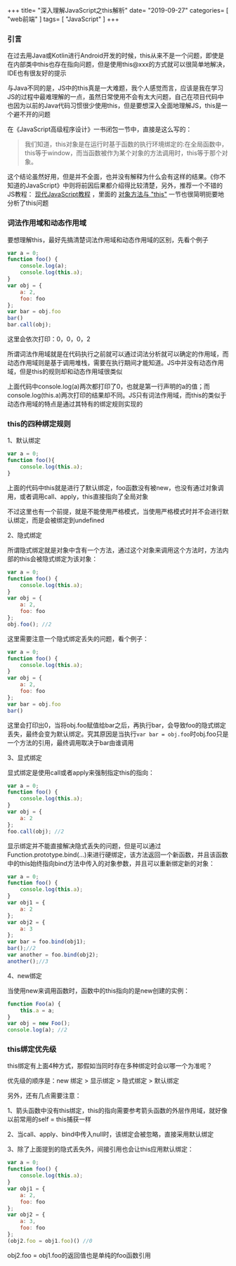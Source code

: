 +++
title= "深入理解JavaScript之this解析"
date= "2019-09-27"
categories= [ "web前端" ]
tags= [ "JavaScript" ]
+++
### 引言

在过去用Java或Kotlin进行Android开发的时候，this从来不是一个问题，即使是在内部类中this也存在指向问题，但是使用this@xxx的方式就可以很简单地解决，IDE也有很友好的提示  

与Java不同的是，JS中的this真是一大难题，我个人感觉而言，应该是我在学习JS的过程中最难理解的一点，虽然日常使用不会有太大问题，自己在项目代码中也因为以前的Java代码习惯很少使用this，但是要想深入全面地理解JS，this是一个避不开的问题

在《JavaScript高级程序设计》一书闭包一节中，直接是这么写的：

>我们知道，this对象是在运行时基于函数的执行环境绑定的:在全局函数中，this等于window，而当函数被作为某个对象的方法调用时，this等于那个对象。

这个结论虽然好用，但是并不全面，也并没有解释为什么会有这样的结果。《你不知道的JavaScript》中则将前因后果都介绍得比较清楚，另外，推荐一个不错的JS教程： [现代JavaScript教程](https://zh.javascript.info/) ，里面的 [对象方法与 "this"](https://zh.javascript.info/object-methods) 一节也很简明扼要地分析了this问题

### 词法作用域和动态作用域

要想理解this，最好先搞清楚词法作用域和动态作用域的区别，先看个例子

```javascript
var a = 0;
function foo() {
    console.log(a);
    console.log(this.a);
}
var obj = {
    a: 2,
    foo: foo
};
var bar = obj.foo
bar()
bar.call(obj); 
```
这里会依次打印：0，0，0，2  

所谓词法作用域就是在代码执行之前就可以通过词法分析就可以确定的作用域，而动态作用域则是基于调用堆栈，需要在执行期间才能知道。JS中并没有动态作用域，但是this的规则却和动态作用域很类似

上面代码中console.log(a)两次都打印了0，也就是第一行声明的a的值；而console.log(this.a)两次打印的结果却不同。JS只有词法作用域，而this的类似于动态作用域的特点是通过其特有的绑定规则实现的

### this的四种绑定规则

1、默认绑定

```javascript
var a = 0;
function foo(){
	console.log(this.a);
}
```

上面的代码中this就是进行了默认绑定，foo函数没有被new，也没有通过对象调用，或者调用call、apply，this直接指向了全局对象

不过这里也有一个前提，就是不能使用严格模式，当使用严格模式时并不会进行默认绑定，而是会被绑定到undefined

2、隐式绑定

所谓隐式绑定就是对象中含有一个方法，通过这个对象来调用这个方法时，方法内部的this会被隐式绑定为该对象：

```javascript
var a = 0;
function foo() {
    console.log(this.a);
}
var obj = {
    a: 2,
    foo: foo
};
obj.foo(); //2 
```

这里需要注意一个隐式绑定丢失的问题，看个例子：

```javascript
var a = 0;
function foo() {
    console.log(this.a);
}
var obj = {
    a: 2,
    foo: foo
};
var bar = obj.foo
bar()
```
这里会打印出0，当将obj.foo赋值给bar之后，再执行bar，会导致foo的隐式绑定丢失，最终会变为默认绑定。究其原因是当执行`var bar = obj.foo`时obj.foo只是一个方法的引用，最终调用取决于bar由谁调用

3、显式绑定

显式绑定是使用call或者apply来强制指定this的指向：

```javascript
var a = 0;
function foo() {
    console.log(this.a);
}
var obj = {
    a: 2
};
foo.call(obj); //2 
```

显示绑定并不能直接解决隐式丢失的问题，但是可以通过Function.prototype.bind(...)来进行硬绑定，该方法返回一个新函数，并且该函数中的this始终指向bind方法中传入的对象参数，并且可以重新绑定新的对象：

```javascript
var a = 0;
function foo() {
    console.log(this.a);
}
var obj1 = {
    a: 2
};
var obj2 = {
    a: 3
};
var bar = foo.bind(obj1); 
bar();//2
var another = foo.bind(obj2); 
another();//3
```

4、new绑定

当使用new来调用函数时，函数中的this指向的是new创建的实例：

```javascript
function Foo(a) {
    this.a = a;
}
var obj = new Foo();
console.log(a); //2 
```

### this绑定优先级

this绑定有上面4种方式，那假如当同时存在多种绑定时会以哪一个为准呢？

优先级的顺序是：new 绑定 > 显示绑定 > 隐式绑定 > 默认绑定

另外，还有几点需要注意：

1、箭头函数中没有this绑定，this的指向需要参考箭头函数的外层作用域，就好像以前常用的self = this捕获一样

2、当call、apply、bind中传入null时，该绑定会被忽略，直接采用默认绑定

3、除了上面提到的隐式丢失外，间接引用也会让this应用默认绑定：

```javascript
var a = 0;
function foo() {
    console.log(this.a);
}
var obj1 = {
    a: 2,
    foo: foo
};
var obj2 = {
    a: 3,
    foo: foo
};
(obj2.foo = obj1.foo)() //0
```
obj2.foo = obj1.foo的返回值也是单纯的foo函数引用





